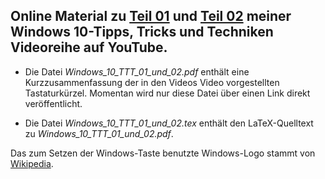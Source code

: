 ## Online Material zu [Teil 01](https://youtu.be/wjzZGac1yso) und [Teil 02]() meiner Windows 10-Tipps, Tricks und Techniken Videoreihe auf YouTube.

- Die Datei *Windows_10_TTT_01_und_02.pdf* enthält eine Kurzzusammenfassung der in den Videos Video vorgestellten Tastaturkürzel. Momentan wird nur diese Datei über einen Link direkt veröffentlicht.

- Die Datei *Windows_10_TTT_01_und_02.tex* enthält den LaTeX-Quelltext zu *Windows_10_TTT_01_und_02.pdf*.

Das zum Setzen der Windows-Taste benutzte Windows-Logo stammt von [Wikipedia](https://de.wikipedia.org/wiki/Datei:Windows_3_logo_simplified.svg).
